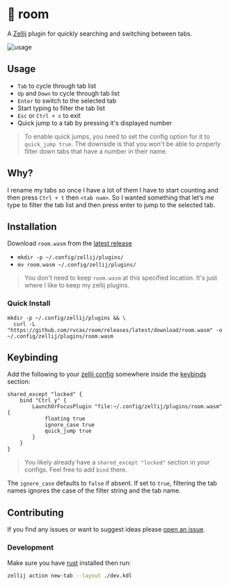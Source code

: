 # 🖤 room

A [Zellij](https://zellij.dev) plugin for quickly searching
and switching between tabs.

![usage](https://github.com/rvcas/room/raw/main/img/usage.gif)

## Usage

- `Tab` to cycle through tab list
- `Up` and `Down` to cycle through tab list
- `Enter` to switch to the selected tab
- Start typing to filter the tab list
- `Esc` or `Ctrl + c` to exit
- Quick jump to a tab by pressing it's displayed number

> To enable quick jumps, you need to set the config option for it to `quick_jump true`. The downside is that you won't be able to properly filter down tabs that have a number in their name.

## Why?

I rename my tabs so once I have a lot of them I have to start
counting and then press `Ctrl + t` then `<tab num>`. So I wanted something
that let’s me type to filter the tab list and then press enter to jump to the selected tab.

## Installation

Download `room.wasm` from the [latest release](https://github.com/rvcas/room/releases/latest)

- `mkdir -p ~/.config/zellij/plugins/`
- `mv room.wasm ~/.config/zellij/plugins/`

> You don't need to keep `room.wasm` at this specified location. It's just where I like to
> keep my zellij plugins.

### Quick Install

```
mkdir -p ~/.config/zellij/plugins && \
  curl -L "https://github.com/rvcas/room/releases/latest/download/room.wasm" -o ~/.config/zellij/plugins/room.wasm
```

## Keybinding

Add the following to your [zellij config](https://zellij.dev/documentation/configuration.html)
somewhere inside the [keybinds](https://zellij.dev/documentation/keybindings.html) section:

```kdl
shared_except "locked" {
    bind "Ctrl y" {
        LaunchOrFocusPlugin "file:~/.config/zellij/plugins/room.wasm" {
            floating true
            ignore_case true
            quick_jump true
        }
    }
}
```

> You likely already have a `shared_except "locked"` section in your configs. Feel free to add `bind` there.

The `ignore_case` defaults to `false` if absent. If set to `true`, filtering the tab names ignores
the case of the filter string and the tab name.

## Contributing

If you find any issues or want to suggest ideas please [open an issue](https://github.com/rvcas/room/issues/new).

### Development

Make sure you have [rust](https://rustup.rs/) installed then run:

```sh
zellij action new-tab --layout ./dev.kdl
```
